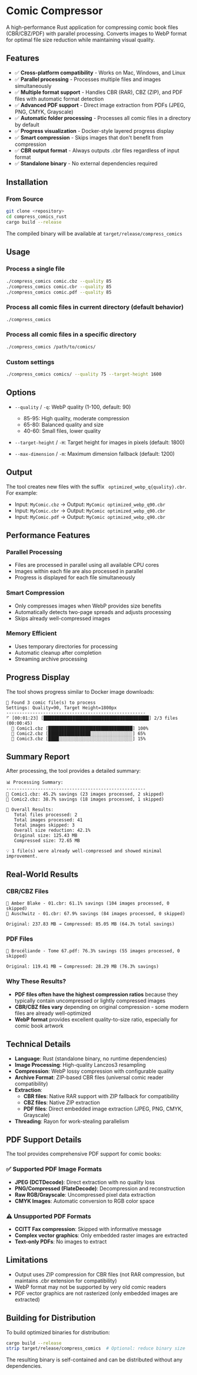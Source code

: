 # Comic Compressor

A high-performance Rust application for compressing comic book files (CBR/CBZ/PDF) with parallel processing. Converts images to WebP format for optimal file size reduction while maintaining visual quality.

## Features

- ✅ **Cross-platform compatibility** - Works on Mac, Windows, and Linux
- ✅ **Parallel processing** - Processes multiple files and images simultaneously
- ✅ **Multiple format support** - Handles CBR (RAR), CBZ (ZIP), and PDF files with automatic format detection
- ✅ **Advanced PDF support** - Direct image extraction from PDFs (JPEG, PNG, CMYK, Grayscale)
- ✅ **Automatic folder processing** - Processes all comic files in a directory by default
- ✅ **Progress visualization** - Docker-style layered progress display
- ✅ **Smart compression** - Skips images that don't benefit from compression
- ✅ **CBR output format** - Always outputs .cbr files regardless of input format
- ✅ **Standalone binary** - No external dependencies required

## Installation

### From Source
```bash
git clone <repository>
cd compress_comics_rust
cargo build --release
```

The compiled binary will be available at `target/release/compress_comics`

## Usage

### Process a single file
```bash
./compress_comics comic.cbz --quality 85
./compress_comics comic.cbr --quality 85
./compress_comics comic.pdf --quality 85
```

### Process all comic files in current directory (default behavior)
```bash
./compress_comics
```

### Process all comic files in a specific directory
```bash
./compress_comics /path/to/comics/
```

### Custom settings
```bash
./compress_comics comics/ --quality 75 --target-height 1600
```

## Options

- `--quality` / `-q`: WebP quality (1-100, default: 90)
  - 85-95: High quality, moderate compression
  - 65-80: Balanced quality and size
  - 40-60: Small files, lower quality

- `--target-height` / `-H`: Target height for images in pixels (default: 1800)
- `--max-dimension` / `-m`: Maximum dimension fallback (default: 1200)

## Output

The tool creates new files with the suffix ` optimized_webp_q{quality}.cbr`. For example:
- Input: `MyComic.cbz` → Output: `MyComic optimized_webp_q90.cbr`
- Input: `MyComic.cbr` → Output: `MyComic optimized_webp_q90.cbr`
- Input: `MyComic.pdf` → Output: `MyComic optimized_webp_q90.cbr`

## Performance Features

### Parallel Processing
- Files are processed in parallel using all available CPU cores
- Images within each file are also processed in parallel
- Progress is displayed for each file simultaneously

### Smart Compression
- Only compresses images when WebP provides size benefits
- Automatically detects two-page spreads and adjusts processing
- Skips already well-compressed images

### Memory Efficient
- Uses temporary directories for processing
- Automatic cleanup after completion
- Streaming archive processing

## Progress Display

The tool shows progress similar to Docker image downloads:

```
🚀 Found 3 comic file(s) to process
Settings: Quality=90, Target Height=1800px
-----------------------------------------------------
⠋ [00:01:23] [████████████████████████████████████████] 2/3 files (00:00:45)
  📖 Comic1.cbz [████████████████████████████████] 100%
  📖 Comic2.cbz [████████████████░░░░░░░░░░░░░░░░] 65%
  📖 Comic3.cbz [████░░░░░░░░░░░░░░░░░░░░░░░░░░░░] 15%
```

## Summary Report

After processing, the tool provides a detailed summary:

```
📊 Processing Summary:
-----------------------------------------------------
📖 Comic1.cbz: 45.2% savings (23 images processed, 2 skipped)
📖 Comic2.cbz: 38.7% savings (18 images processed, 1 skipped)

🎯 Overall Results:
   Total files processed: 2
   Total images processed: 41
   Total images skipped: 3
   Overall size reduction: 42.1%
   Original size: 125.43 MB
   Compressed size: 72.65 MB

💡 1 file(s) were already well-compressed and showed minimal improvement.
```

## Real-World Results

### CBR/CBZ Files
```
📖 Amber Blake - 01.cbr: 61.1% savings (104 images processed, 0 skipped)
📖 Auschwitz - 01.cbr: 67.9% savings (84 images processed, 0 skipped)

Original: 237.83 MB → Compressed: 85.05 MB (64.3% total savings)
```

### PDF Files
```
📖 Brocéliande - Tome 67.pdf: 76.3% savings (55 images processed, 0 skipped)

Original: 119.41 MB → Compressed: 28.29 MB (76.3% savings)
```

### Why These Results?
- **PDF files often have the highest compression ratios** because they typically contain uncompressed or lightly compressed images
- **CBR/CBZ files vary** depending on original compression - some modern files are already well-optimized
- **WebP format** provides excellent quality-to-size ratio, especially for comic book artwork

## Technical Details

- **Language**: Rust (standalone binary, no runtime dependencies)
- **Image Processing**: High-quality Lanczos3 resampling
- **Compression**: WebP lossy compression with configurable quality
- **Archive Format**: ZIP-based CBR files (universal comic reader compatibility)
- **Extraction**: 
  - **CBR files**: Native RAR support with ZIP fallback for compatibility
  - **CBZ files**: Native ZIP extraction
  - **PDF files**: Direct embedded image extraction (JPEG, PNG, CMYK, Grayscale)
- **Threading**: Rayon for work-stealing parallelism

## PDF Support Details

The tool provides comprehensive PDF support for comic books:

### ✅ Supported PDF Image Formats
- **JPEG (DCTDecode)**: Direct extraction with no quality loss
- **PNG/Compressed (FlateDecode)**: Decompression and reconstruction
- **Raw RGB/Grayscale**: Uncompressed pixel data extraction
- **CMYK Images**: Automatic conversion to RGB color space

### ⚠️ Unsupported PDF Formats
- **CCITT Fax compression**: Skipped with informative message
- **Complex vector graphics**: Only embedded raster images are extracted
- **Text-only PDFs**: No images to extract

## Limitations

- Output uses ZIP compression for CBR files (not RAR compression, but maintains .cbr extension for compatibility)
- WebP format may not be supported by very old comic readers
- PDF vector graphics are not rasterized (only embedded images are extracted)

## Building for Distribution

To build optimized binaries for distribution:

```bash
cargo build --release
strip target/release/compress_comics  # Optional: reduce binary size
```

The resulting binary is self-contained and can be distributed without any dependencies.
